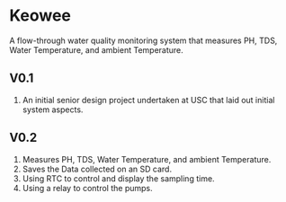 # Keowee
A flow-through water quality monitoring system that measures PH, TDS, Water Temperature, and ambient Temperature.

## V0.1
1. An initial senior design project undertaken at USC that laid out initial system aspects. 

## V0.2
1. Measures PH, TDS, Water Temperature, and ambient Temperature.
2. Saves the Data collected on an SD card.
3. Using RTC to control and display the sampling time.
4. Using a relay to control the pumps.